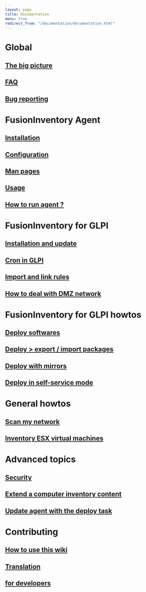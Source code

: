 ```yaml
---
layout: page
title: Documentation
menu: true
redirect_from: "/documentation/documentation.html"
---
```


# Global

## [The big picture](bigpicture.html)

## [FAQ](faq.html)

## [Bug reporting](bugreport/)

# FusionInventory Agent

## [Installation](agent/installation/)

## [Configuration](agent/configuration.html)

## [Man pages](agent/man/)

## [Usage](agent/usage.html)

## [How to run agent ?](agent/launch_the_agent.html)

# FusionInventory for GLPI

## [Installation and update](fi4g/installation.html)

## [Cron in GLPI](fi4g/cron.html)

## [Import and link rules](fi4g/importrules.html)

## [How to deal with DMZ network](fi4g/dmz/)

# FusionInventory for GLPI howtos

## [Deploy softwares](tasks/deploy/)

## [Deploy > export / import packages](tasks/exportimportpackages.html)

## [Deploy with mirrors](tasks/deploymirrors.html)

## [Deploy in self-service mode](tasks/deploy_self-service.html)

# General howtos

## [Scan my network](tasks/networkdiscovery.html)

## [Inventory ESX virtual machines](tasks/esxinventory/)

# Advanced topics

## [Security](security.html)

## [Extend a computer inventory content](agent/additional_content.html)

## [Update agent with the deploy task](tasks/updateagentwithdeploytask.html)

# Contributing

## [How to use this wiki](wiki.html)

## [Translation](translation.html)

## [for developers](dev/)
